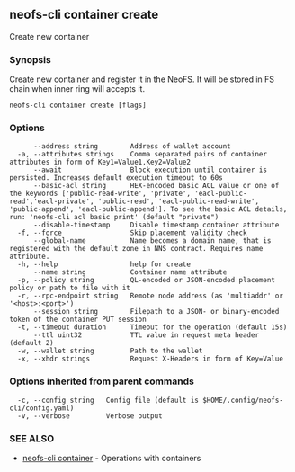 ## neofs-cli container create

Create new container

### Synopsis

Create new container and register it in the NeoFS.
It will be stored in FS chain when inner ring will accepts it.

```
neofs-cli container create [flags]
```

### Options

```
      --address string        Address of wallet account
  -a, --attributes strings    Comma separated pairs of container attributes in form of Key1=Value1,Key2=Value2
      --await                 Block execution until container is persisted. Increases default execution timeout to 60s
      --basic-acl string      HEX-encoded basic ACL value or one of the keywords ['public-read-write', 'private', 'eacl-public-read','eacl-private', 'public-read', 'eacl-public-read-write', 'public-append', 'eacl-public-append']. To see the basic ACL details, run: 'neofs-cli acl basic print' (default "private")
      --disable-timestamp     Disable timestamp container attribute
  -f, --force                 Skip placement validity check
      --global-name           Name becomes a domain name, that is registered with the default zone in NNS contract. Requires name attribute.
  -h, --help                  help for create
      --name string           Container name attribute
  -p, --policy string         QL-encoded or JSON-encoded placement policy or path to file with it
  -r, --rpc-endpoint string   Remote node address (as 'multiaddr' or '<host>:<port>')
      --session string        Filepath to a JSON- or binary-encoded token of the container PUT session
  -t, --timeout duration      Timeout for the operation (default 15s)
      --ttl uint32            TTL value in request meta header (default 2)
  -w, --wallet string         Path to the wallet
  -x, --xhdr strings          Request X-Headers in form of Key=Value
```

### Options inherited from parent commands

```
  -c, --config string   Config file (default is $HOME/.config/neofs-cli/config.yaml)
  -v, --verbose         Verbose output
```

### SEE ALSO

* [neofs-cli container](neofs-cli_container.md)	 - Operations with containers

